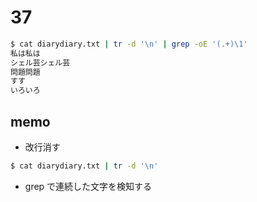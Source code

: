 # 37

```.sh
$ cat diarydiary.txt | tr -d '\n' | grep -oE '(.+)\1'
私は私は
シェル芸シェル芸
問題問題
すす
いろいろ
```


## memo
- 改行消す

```.sh
$ cat diarydiary.txt | tr -d '\n'
```

- grep で連続した文字を検知する
